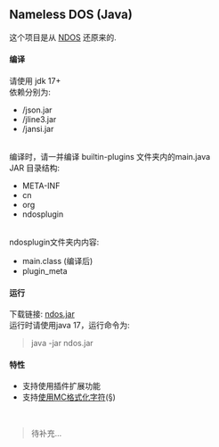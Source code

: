 ## Nameless DOS (Java)
这个项目是从 [NDOS](https://cmd.xinv.ink/) 还原来的.

#### 编译
请使用 jdk 17+<br>
依赖分别为:
 - /json.jar
 - /jline3.jar
 - /jansi.jar
<br>
编译时，请一并编译 builtin-plugins 文件夹内的main.java<br>
JAR 目录结构:<br>

 - META-INF
 - cn
 - org
 - ndosplugin

<br>
ndosplugin文件夹内内容:<br>

 - main.class (编译后)
 - plugin_meta

#### 运行
下载链接: [ndos.jar](https://asset.xiaym.ml/ndos.jar)<br>
运行时请使用java 17，运行命令为:<br>
> java -jar ndos.jar

#### 特性
 - 支持使用插件扩展功能
 - 支持[使用MC格式化字符](https://github.com/XIAYM-gh/Nameless-DOS/blob/main/src/utils/McColorFormatter.java)(§)

<br>

> 待补充...
